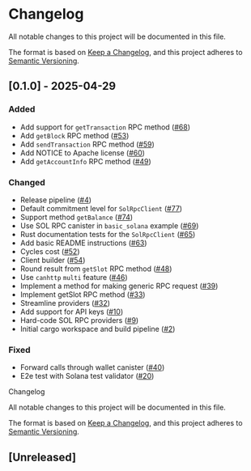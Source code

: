 # Changelog

All notable changes to this project will be documented in this file.

The format is based on [Keep a Changelog](https://keepachangelog.com/en/1.0.0/),
and this project adheres to [Semantic Versioning](https://semver.org/spec/v2.0.0.html).

## [0.1.0] - 2025-04-29

### Added

- Add support for `getTransaction` RPC method ([#68](https://github.com/dfinity/sol-rpc-canister/pull/68))
- Add `getBlock` RPC method ([#53](https://github.com/dfinity/sol-rpc-canister/pull/53))
- Add `sendTransaction` RPC method ([#59](https://github.com/dfinity/sol-rpc-canister/pull/59))
- Add NOTICE to Apache license ([#60](https://github.com/dfinity/sol-rpc-canister/pull/60))
- Add `getAccountInfo` RPC method ([#49](https://github.com/dfinity/sol-rpc-canister/pull/49))

### Changed

- Release pipeline ([#4](https://github.com/dfinity/sol-rpc-canister/pull/4))
- Default commitment level for `SolRpcClient` ([#77](https://github.com/dfinity/sol-rpc-canister/pull/77))
- Support method `getBalance` ([#74](https://github.com/dfinity/sol-rpc-canister/pull/74))
- Use SOL RPC canister in `basic_solana` example ([#69](https://github.com/dfinity/sol-rpc-canister/pull/69))
- Rust documentation tests for the `SolRpcClient` ([#65](https://github.com/dfinity/sol-rpc-canister/pull/65))
- Add basic README instructions ([#63](https://github.com/dfinity/sol-rpc-canister/pull/63))
- Cycles cost ([#52](https://github.com/dfinity/sol-rpc-canister/pull/52))
- Client builder ([#54](https://github.com/dfinity/sol-rpc-canister/pull/54))
- Round result from `getSlot` RPC method ([#48](https://github.com/dfinity/sol-rpc-canister/pull/48))
- Use `canhttp` `multi` feature ([#46](https://github.com/dfinity/sol-rpc-canister/pull/46))
- Implement a method for making generic RPC request ([#39](https://github.com/dfinity/sol-rpc-canister/pull/39))
- Implement getSlot RPC method ([#33](https://github.com/dfinity/sol-rpc-canister/pull/33))
- Streamline providers ([#32](https://github.com/dfinity/sol-rpc-canister/pull/32))
- Add support for API keys ([#10](https://github.com/dfinity/sol-rpc-canister/pull/10))
- Hard-code SOL RPC providers ([#9](https://github.com/dfinity/sol-rpc-canister/pull/9))
- Initial cargo workspace and build pipeline ([#2](https://github.com/dfinity/sol-rpc-canister/pull/2))

### Fixed

- Forward calls through wallet canister ([#40](https://github.com/dfinity/sol-rpc-canister/pull/40))
- E2e test with Solana test validator ([#20](https://github.com/dfinity/sol-rpc-canister/pull/20))


<!-- generated by git-cliff -->
Changelog

All notable changes to this project will be documented in this file.

The format is based on [Keep a Changelog](https://keepachangelog.com/en/1.1.0/),
and this project adheres to [Semantic Versioning](https://semver.org/spec/v2.0.0.html).

## [Unreleased]